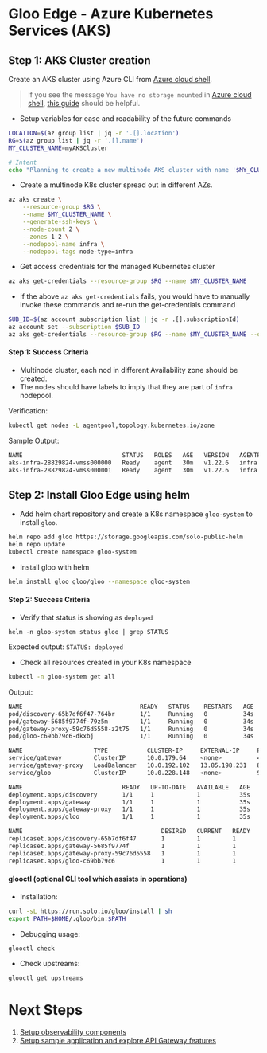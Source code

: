 # Gloo Edge - Azure Kubernetes Services (AKS)

## Step 1: AKS Cluster creation

Create an AKS cluster using Azure CLI from [Azure cloud shell](https://shell.azure.com).

> If you see the message `You have no storage mounted` in [Azure cloud shell](https://shell.azure.com), [this guide](https://docs.microsoft.com/en-us/azure/cloud-shell/persisting-shell-storage) should be helpful.

- Setup variables for ease and readability of the future commands
```bash 
LOCATION=$(az group list | jq -r '.[].location')
RG=$(az group list | jq -r '.[].name')
MY_CLUSTER_NAME=myAKSCluster

# Intent 
echo "Planning to create a new multinode AKS cluster with name '$MY_CLUSTER_NAME' in Resource Group '$RG' at '$LOCATION'."
```

- Create a multinode K8s cluster spread out in different AZs.
```bash
az aks create \
    --resource-group $RG \
    --name $MY_CLUSTER_NAME \
    --generate-ssh-keys \
    --node-count 2 \
    --zones 1 2 \
    --nodepool-name infra \
    --nodepool-tags node-type=infra
```

- Get access credentials for the managed Kubernetes cluster
```bash
az aks get-credentials --resource-group $RG --name $MY_CLUSTER_NAME 
```

- If the above `az aks get-credentials` fails, you would have to manually invoke these commands and re-run the get-credentials command
```bash
SUB_ID=$(az account subscription list | jq -r .[].subscriptionId)
az account set --subscription $SUB_ID
az aks get-credentials --resource-group $RG --name $MY_CLUSTER_NAME --overwrite-existing
```

#### Step 1: Success Criteria

- Multinode cluster, each nod in different Availability zone should be created.
- The nodes should have labels to imply that they are part of `infra` nodepool.

Verification:
```bash
kubectl get nodes -L agentpool,topology.kubernetes.io/zone
```

Sample Output:
```bash
NAME                            STATUS   ROLES   AGE   VERSION   AGENTPOOL   ZONE
aks-infra-28829824-vmss000000   Ready    agent   30m   v1.22.6   infra       southcentralus-1
aks-infra-28829824-vmss000001   Ready    agent   30m   v1.22.6   infra       southcentralus-2
```

## Step 2: Install Gloo Edge using helm

- Add helm chart repository and create a K8s namespace `gloo-system` to install `gloo`.
```bash
helm repo add gloo https://storage.googleapis.com/solo-public-helm
helm repo update
kubectl create namespace gloo-system
```

- Install gloo with helm
```bash
helm install gloo gloo/gloo --namespace gloo-system
```

#### Step 2: Success Criteria

- Verify that status is showing as `deployed`
```
helm -n gloo-system status gloo | grep STATUS
```
Expected output: `STATUS: deployed`

- Check all resources created in your K8s namespace
```bash
kubectl -n gloo-system get all
```
Output:
```bash
NAME                                 READY   STATUS    RESTARTS   AGE
pod/discovery-65b7df6f47-764br       1/1     Running   0          34s
pod/gateway-5685f9774f-79z5m         1/1     Running   0          34s
pod/gateway-proxy-59c76d5558-z2t75   1/1     Running   0          34s
pod/gloo-c69bb79c6-dkxbj             1/1     Running   0          34s

NAME                    TYPE           CLUSTER-IP     EXTERNAL-IP     PORT(S)                               AGE
service/gateway         ClusterIP      10.0.179.64    <none>          443/TCP                               35s
service/gateway-proxy   LoadBalancer   10.0.192.102   13.85.198.231   80:30638/TCP,443:31858/TCP            35s
service/gloo            ClusterIP      10.0.228.148   <none>          9977/TCP,9976/TCP,9988/TCP,9979/TCP   35s

NAME                            READY   UP-TO-DATE   AVAILABLE   AGE
deployment.apps/discovery       1/1     1            1           35s
deployment.apps/gateway         1/1     1            1           35s
deployment.apps/gateway-proxy   1/1     1            1           35s
deployment.apps/gloo            1/1     1            1           35s

NAME                                       DESIRED   CURRENT   READY   AGE
replicaset.apps/discovery-65b7df6f47       1         1         1       35s
replicaset.apps/gateway-5685f9774f         1         1         1       35s
replicaset.apps/gateway-proxy-59c76d5558   1         1         1       35s
replicaset.apps/gloo-c69bb79c6             1         1         1       35s
```

#### glooctl (optional CLI tool which assists in operations)

- Installation:
```bash
curl -sL https://run.solo.io/gloo/install | sh
export PATH=$HOME/.gloo/bin:$PATH
```

- Debugging usage:
```bash
glooctl check
```

- Check upstreams:
```bash
glooctl get upstreams
```

# Next Steps

1. [Setup observability components](https://github.com/find-arka/k8s-misc/blob/main/API-Gateway/setup-observability.md)
2. [Setup sample application and explore API Gateway features](https://github.com/find-arka/k8s-misc/blob/main/API-Gateway/test-with-sample-application.md)
